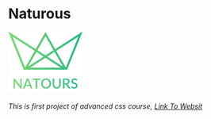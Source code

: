 # Naturous

[![N|Solid](img/logo-green-1x.png)](img/logo-green-1x.png)

###### This is first project of advanced css course, [Link To Websit](https://mustafaskyer.github.io/naturous.github.io-/)